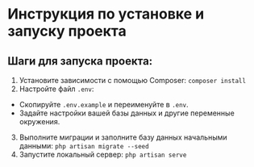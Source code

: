 # Инструкция по установке и запуску проекта

## Шаги для запуска проекта:

1. Установите зависимости с помощью Composer:
   `composer install`
2. Настройте файл `.env`:
- Скопируйте `.env.example` и переименуйте в `.env`.
- Задайте настройки вашей базы данных и другие переменные окружения.
3. Выполните миграции и заполните базу данных начальными данными:
   `php artisan migrate --seed`
4. Запустите локальный сервер:
   `php artisan serve`


